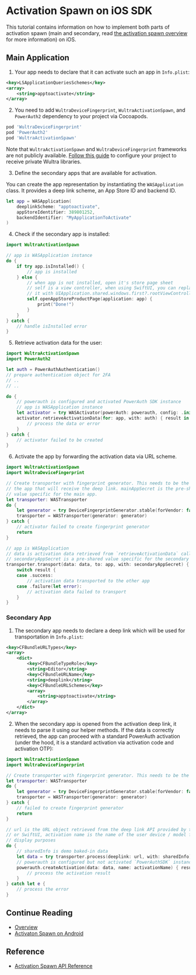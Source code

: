 # Activation Spawn on iOS SDK
<!-- AUTHOR joshis_tweets 2021-09-17T00:00:00Z -->
<!-- SIDEBAR _Sidebar.md sticky -->
<!-- TEMPLATE tutorial -->

This tutorial contains information on how to implement both parts of activation spawn (main and secondary, read [the activation spawn overview](./Readme.md) for more information) on iOS.

## Main Application

1. Your app needs to declare that it can activate such an app in `Info.plist`:

```xml
<key>LSApplicationQueriesSchemes</key>
<array>
    <string>apptoactivate</string>
</array>
```

2. You need to add `WultraDeviceFingerprint`, `WultraActivationSpawn`, and `PowerAuth2` dependency to your project via Cocoapods.

```rb
pod 'WultraDeviceFingerprint'
pod 'PowerAuth2'
pod 'WultraActivationSpawn'
```

<!-- begin box info -->
Note that `WultraActivationSpawn` and `WultraDeviceFingerprint` frameworks are not publicly available. [Follow this guide](Configuring-Private-Cocoapods-Repository.md) to configure your project to receive private Wultra libraries.
<!-- end -->

3. Define the secondary apps that are available for activation.

You can create the app representation by instantiating the `WASApplication` class. It provides a deep link scheme, an App Store ID and backend ID.

```swift
let app = WASApplication(
    deeplinkScheme: "apptoactivate",
    appStoreIdentifier: 389801252,
    backendIdentifier: "MyApplicationToActivate"
)
```

4. Check if the secondary app is installed:

```swift
import WultraActivationSpawn

// app is WASApplication instance
do {
    if try app.isInstalled() {
        // app is installed
    } else {
        // when app is not installed, open it's store page sheet
        // self is a view controller, when using SwiftUI, you can replace
        // it with UIApplication.shared.windows.first?.rootViewController?
        self.openAppStoreProductPage(application: app) {
            print("Done!")
        }
    }
} catch {
    // handle isInstalled error
}
```

5. Retrieve activation data for the user:

```swift
import WultraActivationSpawn
import PowerAuth2

let auth = PowerAuthAuthentication()
// prepare authentication object for 2FA
// ..
// ..

do {
    // powerauth is configured and activated PowerAuth SDK instance
    // app is WASApplication instance
    let activator = try WASActivator(powerAuth: powerauth, config: .init(sslValidation: .default))
    activator.retrieveActivationData(for: app, with: auth) { result in 
        // process the data or error
    }
} catch {
    // activator failed to be created
}
```

6. Activate the app by forwarding the activation data via URL scheme.

```swift
import WultraActivationSpawn
import WultraDeviceFingerprint

// Create transporter with fingerprint generator. This needs to be the same as in
// the app that will receive the deep link. mainAppSecret is the pre-shared
// value specific for the main app. 
let transporter: WASTransporter
do {
    let generator = try DeviceFingerprintGenerator.stable(forVendor: false, withAdditionalData: mainAppSecret, validFor: 10)
    transporter = WASTransporter(generator: generator)
} catch {
    // activator failed to create fingerprint generator
    return
}

// app is WASApplication
// data is activation data retrieved from `retrieveActivationData` call
// secondaryAppSecret is a pre-shared value specific for the secondary app.
transporter.transport(data: data, to: app, with: secondaryAppSecret) { result in
    switch result {
    case .success:
        // activation data transported to the other app
    case .failure(let error):
        // activation data failed to transport
    }
}
```

### Secondary App

1. The secondary app needs to declare a deep link which will be used for transportation in `Info.plist`:

```xml
<key>CFBundleURLTypes</key>
<array>
    <dict>
        <key>CFBundleTypeRole</key>
        <string>Editor</string>
        <key>CFBundleURLName</key>
        <string>deeplink</string>
        <key>CFBundleURLSchemes</key>
        <array>
            <string>apptoactivate</string>
        </array>
    </dict>
</array>

```

2. When the secondary app is opened from the activation deep link, it needs to parse it using our helper methods. If the data is correctly retrieved, the app can proceed with a standard PowerAuth activation (under the hood, it is a standard activation via activation code and activation OTP):

```swift
import WultraActivationSpawn
import WultraDeviceFingerprint

// Create transporter with fingerprint generator. This needs to be the same as in the app that creates the deep link.
let transporter: WASTransporter
do {
    let generator = try DeviceFingerprintGenerator.stable(forVendor: false, withAdditionalData: mainAppSecret, validFor: 10)
    transporter = WASTransporter(generator: generator)
} catch {
    // failed to create fingerprint generator
    return
}

// url is the URL object retrieved from the deep link API provided by the UIKit
// or SwiftUI, activation name is the name of the user device / model for
// display purposes
do {
    // sharedInfo is demo baked-in data
    let data = try transporter.process(deeplink: url, with: sharedInfo)
    // powerauth is configured but not activated `PowerAuthSDK` instance
    powerauth.createActivation(data: data, name: activationName) { result in
    	// process the activation result
    }
} catch let e {
    // process the error
}
```

## Continue Reading

- [Overview](Readme.md#)
- [Activaton Spawn on Android](Activation-Spawn-on-Android.md#)

## Reference

- [Activation Spawn API Reference](Activation-Spawn-API-Reference.md)
